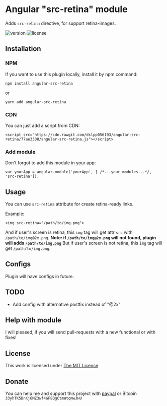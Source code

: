 # Angular "src-retina" module
Adds `src-retina` directive, for support retina-images.

![version](https://img.shields.io/badge/version-1.0.2-green.svg?style=flat-square)
![license](https://img.shields.io/badge/license-MIT-green.svg?style=flat-square)

## Installation

### NPM
If you want to use this plugin locally, install it by npm command:

```
npm install angular-src-retina
```
or
```
yarn add angular-src-retina
```

### CDN
You can just add a script from CDN:

```
<script src="https://cdn.rawgit.com/dslpp056193/angular-src-retina/77ae3308/angular-src-retina.js"></script>
```

### Add module
Don't forgot to add this module in your app:
```
var yourApp = angular.module('yourApp', [ /*...your modules...*/, 'src-retina']);
```

## Usage

You can use `src-retina` attribute for create retina-ready links.

Example:

```
<img src-retina="/path/to/img.png">
```

And if user's screen is retina, this `img` tag will get attr `src` with `/path/to/img@2x.png`.
**Note: if `/path/to/img@2x.png` will not found, plugin will adds `/path/to/img.png`**
But if user's screen is not retina, this `img` tag will get `/path/to/img.png`.

## Configs
Plugin will have configs in future.

## TODO
* Add config with alternative postfix instead of "@2x"

## Help with module
I will pleased, if you will send pull-requests with a new functional or with fixes!

## License
This work is licensed under [The MIT License](https://opensource.org/licenses/MIT)

## Donate
You can help me and support this project with  [paypal](https://www.paypal.com/cgi-bin/webscr?cmd=_donations&business=MTXAUGWFGFLYW&lc=US&item_name=For%20support%20project&item_number=me&currency_code=USD&bn=PP%2dDonationsBF%3abtn_donateCC_LG%2egif%3aNonHosted) or Bitcoin  `33yhTK5BnKj6MZ3wf4GFEQgCtmWtqNwJHU`